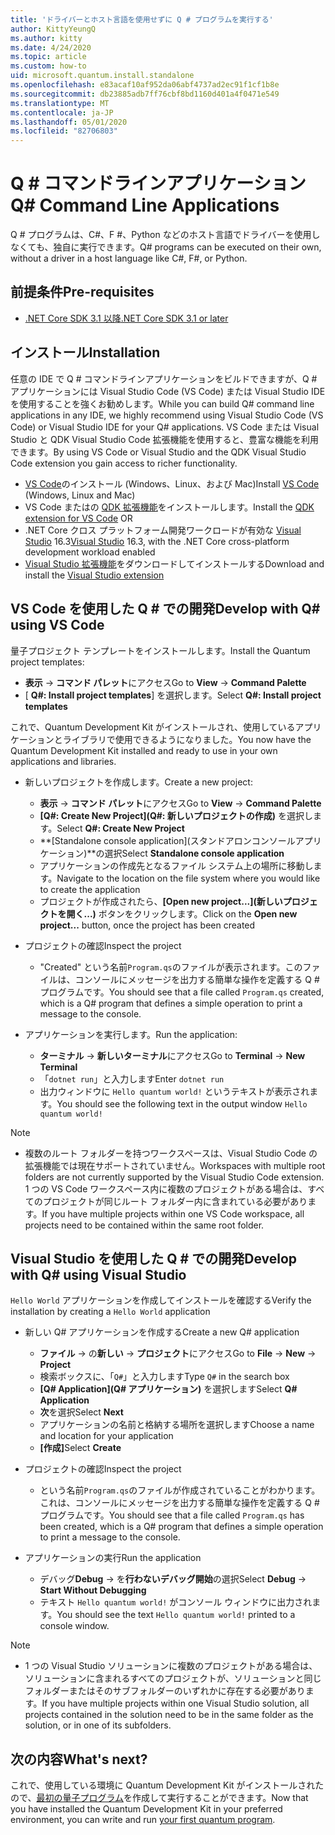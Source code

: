 ```yaml
---
title: 'ドライバーとホスト言語を使用せずに Q # プログラムを実行する'
author: KittyYeungQ
ms.author: kitty
ms.date: 4/24/2020
ms.topic: article
ms.custom: how-to
uid: microsoft.quantum.install.standalone
ms.openlocfilehash: e83acaf10af952da06abf4737ad2ec91f1cf1b8e
ms.sourcegitcommit: db23885adb7ff76cbf8bd1160d401a4f0471e549
ms.translationtype: MT
ms.contentlocale: ja-JP
ms.lasthandoff: 05/01/2020
ms.locfileid: "82706803"
---
```

# <a name="q-command-line-applications"></a><span data-ttu-id="43367-102">Q # コマンドラインアプリケーション</span><span class="sxs-lookup"><span data-stu-id="43367-102">Q# Command Line Applications</span></span>

<span data-ttu-id="43367-103">Q # プログラムは、C#、F #、Python などのホスト言語でドライバーを使用しなくても、独自に実行できます。</span><span class="sxs-lookup"><span data-stu-id="43367-103">Q# programs can be executed on their own, without a driver in a host language like C#, F#, or Python.</span></span>

## <a name="pre-requisites"></a><span data-ttu-id="43367-104">前提条件</span><span class="sxs-lookup"><span data-stu-id="43367-104">Pre-requisites</span></span>

- [<span data-ttu-id="43367-105">.NET Core SDK 3.1 以降</span><span class="sxs-lookup"><span data-stu-id="43367-105">.NET Core SDK 3.1 or later</span></span>](https://www.microsoft.com/net/download)

## <a name="installation"></a><span data-ttu-id="43367-106">インストール</span><span class="sxs-lookup"><span data-stu-id="43367-106">Installation</span></span>

<span data-ttu-id="43367-107">任意の IDE で Q # コマンドラインアプリケーションをビルドできますが、Q # アプリケーションには Visual Studio Code (VS Code) または Visual Studio IDE を使用することを強くお勧めします。</span><span class="sxs-lookup"><span data-stu-id="43367-107">While you can build Q# command line applications in any IDE, we highly recommend using Visual Studio Code (VS Code) or Visual Studio IDE for your Q# applications.</span></span> <span data-ttu-id="43367-108">VS Code または Visual Studio と QDK Visual Studio Code 拡張機能を使用すると、豊富な機能を利用できます。</span><span class="sxs-lookup"><span data-stu-id="43367-108">By using VS Code or Visual Studio and the QDK Visual Studio Code extension you gain access to richer functionality.</span></span>

- <span data-ttu-id="43367-109">[VS Code](https://code.visualstudio.com/download)のインストール (Windows、Linux、および Mac)</span><span class="sxs-lookup"><span data-stu-id="43367-109">Install [VS Code](https://code.visualstudio.com/download) (Windows, Linux and Mac)</span></span>
- <span data-ttu-id="43367-110">VS Code またはの [QDK 拡張機能](https://marketplace.visualstudio.com/items?itemName=quantum.quantum-devkit-vscode)をインストールします。</span><span class="sxs-lookup"><span data-stu-id="43367-110">Install the [QDK extension for VS Code](https://marketplace.visualstudio.com/items?itemName=quantum.quantum-devkit-vscode) OR</span></span>
- <span data-ttu-id="43367-111">.NET Core クロス プラットフォーム開発ワークロードが有効な [Visual Studio](https://visualstudio.microsoft.com/downloads/) 16.3</span><span class="sxs-lookup"><span data-stu-id="43367-111">[Visual Studio](https://visualstudio.microsoft.com/downloads/) 16.3, with the .NET Core cross-platform development workload enabled</span></span>
- <span data-ttu-id="43367-112">[Visual Studio 拡張機能](https://marketplace.visualstudio.com/items?itemName=quantum.DevKit)をダウンロードしてインストールする</span><span class="sxs-lookup"><span data-stu-id="43367-112">Download and install the [Visual Studio extension](https://marketplace.visualstudio.com/items?itemName=quantum.DevKit)</span></span>


## <a name="develop-with-q-using-vs-code"></a><span data-ttu-id="43367-113">VS Code を使用した Q # での開発</span><span class="sxs-lookup"><span data-stu-id="43367-113">Develop with Q# using VS Code</span></span>

<span data-ttu-id="43367-114">量子プロジェクト テンプレートをインストールします。</span><span class="sxs-lookup"><span data-stu-id="43367-114">Install the Quantum project templates:</span></span>

- <span data-ttu-id="43367-115">**表示** -> **コマンド パレット**にアクセス</span><span class="sxs-lookup"><span data-stu-id="43367-115">Go to **View** -> **Command Palette**</span></span>
- <span data-ttu-id="43367-116">[ **Q#: Install project templates**] を選択します。</span><span class="sxs-lookup"><span data-stu-id="43367-116">Select **Q#: Install project templates**</span></span>

<span data-ttu-id="43367-117">これで、Quantum Development Kit がインストールされ、使用しているアプリケーションとライブラリで使用できるようになりました。</span><span class="sxs-lookup"><span data-stu-id="43367-117">You now have the Quantum Development Kit installed and ready to use in your own applications and libraries.</span></span>
- <span data-ttu-id="43367-118">新しいプロジェクトを作成します。</span><span class="sxs-lookup"><span data-stu-id="43367-118">Create a new project:</span></span>
  - <span data-ttu-id="43367-119">**表示** -> **コマンド パレット**にアクセス</span><span class="sxs-lookup"><span data-stu-id="43367-119">Go to **View** -> **Command Palette**</span></span>
  - <span data-ttu-id="43367-120">**[Q#: Create New Project]\(Q#: 新しいプロジェクトの作成\)** を選択します。</span><span class="sxs-lookup"><span data-stu-id="43367-120">Select **Q#: Create New Project**</span></span>
  - <span data-ttu-id="43367-121">**[Standalone console application]\(スタンドアロンコンソールアプリケーション\)**の選択</span><span class="sxs-lookup"><span data-stu-id="43367-121">Select **Standalone console application**</span></span>
  - <span data-ttu-id="43367-122">アプリケーションの作成先となるファイル システム上の場所に移動します。</span><span class="sxs-lookup"><span data-stu-id="43367-122">Navigate to the location on the file system where you would like to create the application</span></span>
  - <span data-ttu-id="43367-123">プロジェクトが作成されたら、**[Open new project...]\(新しいプロジェクトを開く...\)** ボタンをクリックします。</span><span class="sxs-lookup"><span data-stu-id="43367-123">Click on the **Open new project...** button, once the project has been created</span></span>
        
- <span data-ttu-id="43367-124">プロジェクトの確認</span><span class="sxs-lookup"><span data-stu-id="43367-124">Inspect the project</span></span>
  - <span data-ttu-id="43367-125">"Created" という名前`Program.qs`のファイルが表示されます。このファイルは、コンソールにメッセージを出力する簡単な操作を定義する Q # プログラムです。</span><span class="sxs-lookup"><span data-stu-id="43367-125">You should see that a file called `Program.qs` created, which is a Q# program that defines a simple operation to print a message to the console.</span></span>

- <span data-ttu-id="43367-126">アプリケーションを実行します。</span><span class="sxs-lookup"><span data-stu-id="43367-126">Run the application:</span></span>
  - <span data-ttu-id="43367-127">**ターミナル** -> **新しいターミナル**にアクセス</span><span class="sxs-lookup"><span data-stu-id="43367-127">Go to **Terminal** -> **New Terminal**</span></span>
  - <span data-ttu-id="43367-128">「`dotnet run`」と入力します</span><span class="sxs-lookup"><span data-stu-id="43367-128">Enter `dotnet run`</span></span>
  - <span data-ttu-id="43367-129">出力ウィンドウに `Hello quantum world!` というテキストが表示されます。</span><span class="sxs-lookup"><span data-stu-id="43367-129">You should see the following text in the output window `Hello quantum world!`</span></span>


> [!NOTE]
> * <span data-ttu-id="43367-130">複数のルート フォルダーを持つワークスペースは、Visual Studio Code の拡張機能では現在サポートされていません。</span><span class="sxs-lookup"><span data-stu-id="43367-130">Workspaces with multiple root folders are not currently supported by the Visual Studio Code extension.</span></span> <span data-ttu-id="43367-131">1 つの VS Code ワークスペース内に複数のプロジェクトがある場合は、すべてのプロジェクトが同じルート フォルダー内に含まれている必要があります。</span><span class="sxs-lookup"><span data-stu-id="43367-131">If you have multiple projects within one VS Code workspace, all projects need to be contained within the same root folder.</span></span>

## <a name="develop-with-q-using-visual-studio"></a><span data-ttu-id="43367-132">Visual Studio を使用した Q # での開発</span><span class="sxs-lookup"><span data-stu-id="43367-132">Develop with Q# using Visual Studio</span></span>

<span data-ttu-id="43367-133">`Hello World` アプリケーションを作成してインストールを確認する</span><span class="sxs-lookup"><span data-stu-id="43367-133">Verify the installation by creating a `Hello World` application</span></span>

- <span data-ttu-id="43367-134">新しい Q# アプリケーションを作成する</span><span class="sxs-lookup"><span data-stu-id="43367-134">Create a new Q# application</span></span>
  - <span data-ttu-id="43367-135">**ファイル** -> の**新しい** -> **プロジェクト**にアクセス</span><span class="sxs-lookup"><span data-stu-id="43367-135">Go to **File** -> **New** -> **Project**</span></span>
  - <span data-ttu-id="43367-136">検索ボックスに、「`Q#`」と入力します</span><span class="sxs-lookup"><span data-stu-id="43367-136">Type `Q#` in the search box</span></span>
  - <span data-ttu-id="43367-137">**[Q# Application]\(Q# アプリケーション\)** を選択します</span><span class="sxs-lookup"><span data-stu-id="43367-137">Select **Q# Application**</span></span>
  - <span data-ttu-id="43367-138">**次**を選択</span><span class="sxs-lookup"><span data-stu-id="43367-138">Select **Next**</span></span>
  - <span data-ttu-id="43367-139">アプリケーションの名前と格納する場所を選択します</span><span class="sxs-lookup"><span data-stu-id="43367-139">Choose a name and location for your application</span></span>
  - <span data-ttu-id="43367-140">**[作成]**</span><span class="sxs-lookup"><span data-stu-id="43367-140">Select **Create**</span></span>

- <span data-ttu-id="43367-141">プロジェクトの確認</span><span class="sxs-lookup"><span data-stu-id="43367-141">Inspect the project</span></span>
  - <span data-ttu-id="43367-142">という名前`Program.qs`のファイルが作成されていることがわかります。これは、コンソールにメッセージを出力する簡単な操作を定義する Q # プログラムです。</span><span class="sxs-lookup"><span data-stu-id="43367-142">You should see that a file called `Program.qs` has been created, which is a Q# program that defines a simple operation to print a message to the console.</span></span>

- <span data-ttu-id="43367-143">アプリケーションの実行</span><span class="sxs-lookup"><span data-stu-id="43367-143">Run the application</span></span>
  - <span data-ttu-id="43367-144">デバッグ**Debug** -> を**行わないデバッグ開始**の選択</span><span class="sxs-lookup"><span data-stu-id="43367-144">Select **Debug** -> **Start Without Debugging**</span></span>
  - <span data-ttu-id="43367-145">テキスト `Hello quantum world!` がコンソール ウィンドウに出力されます。</span><span class="sxs-lookup"><span data-stu-id="43367-145">You should see the text `Hello quantum world!` printed to a console window.</span></span>

> [!NOTE]
> * <span data-ttu-id="43367-146">1 つの Visual Studio ソリューションに複数のプロジェクトがある場合は、ソリューションに含まれるすべてのプロジェクトが、ソリューションと同じフォルダーまたはそのサブフォルダーのいずれかに存在する必要があります。</span><span class="sxs-lookup"><span data-stu-id="43367-146">If you have multiple projects within one Visual Studio solution, all projects contained in the solution need to be in the same folder as the solution, or in one of its subfolders.</span></span>  


## <a name="whats-next"></a><span data-ttu-id="43367-147">次の内容</span><span class="sxs-lookup"><span data-stu-id="43367-147">What's next?</span></span>

<span data-ttu-id="43367-148">これで、使用している環境に Quantum Development Kit がインストールされたので、[最初の量子プログラム](xref:microsoft.quantum.write-program)を作成して実行することができます。</span><span class="sxs-lookup"><span data-stu-id="43367-148">Now that you have installed the Quantum Development Kit in your preferred environment, you can write and run [your first quantum program](xref:microsoft.quantum.write-program).</span></span>
